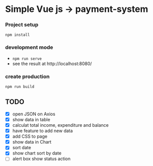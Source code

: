 # Simple Vue js -> payment-system
### Project setup
```
npm install
```
### development mode
* ``npm run serve``
* see the result at http://localhost:8080/

### create production 
```
npm run build
```

## TODO
* [x] open JSON on Axios
* [x] show data in table
* [x] calculat total income, expenditure and balance
* [x] have feature to add new data
* [x] add CSS to page
* [x] show data in Chart
* [x] sort date
* [x] show chart sort by date
* [ ] alert box show status action